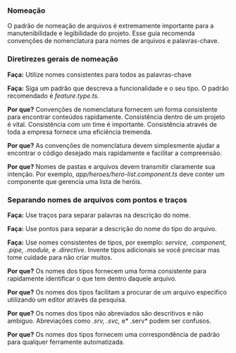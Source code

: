 ### Nomeação

O padrão de nomeação de arquivos é extremamente importante para a manutenibilidade e legibilidade do projeto. Esse guia recomenda convenções de nomenclatura para nomes de arquivos e palavras-chave.

### Diretirezes gerais de nomeação

**Faça:** Utilize nomes consistentes para todos as palavras-chave

**Faça:** Siga um padrão que descreva a funcionalidade e o seu tipo. O padrão recomendado é *feature.type.ts.*

**Por que?** Convenções de nomenclatura fornecem um forma consistente para encontrar conteúdos rapidamente. Consistência dentro de um projeto é vital. Consistência com um time é importante. Consistência através de toda a empresa fornece uma eficiência tremenda.

**Por que?** As convenções de nomenclatura devem simplesmente ajudar a encontrar o código desejado mais rapidamente e facilitar a compreensão.

**Por que?** Nomes de pastas e arquivos devem transmitir claramente sua intenção. Por exemplo, *app/heroes/hero-list.component.ts* deve conter um componente que gerencia uma lista de heróis.

### Separando nomes de arquivos com pontos e traços

**Faça:** Use traços para separar palavras na descrição do nome.

**Faça:** Use pontos para separar a descrição do nome do tipo do arquivo.

**Faça:** Use nomes consistentes de tipos, por exemplo: *service, .component, .pipe, .module,* e *.directive*. Invente tipos adicionais se você precisar mas tome cuidade para não criar muitos.

**Por que?** Os nomes dos tipos fornecem uma forma consistente para rapidamente identificar o que tem dentro daquele arquivo.

**Por que?** Os nomes dos tipos facilitam a procurar de um arquivo especifico utilizando um editor através da pesquisa.

**Por que?** Os nomes dos tipos não abreviados são descritivos e não ambiguo. Abreviações como *.srv, .svc,* e* .serv* podem ser confusos.

**Por que?** Os nomes dos tipos fornecem uma correspondência de padrão para qualquer ferramente automatizada.



